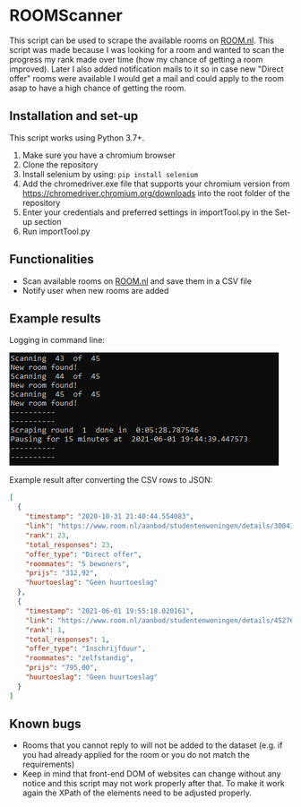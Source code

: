 # ROOMScanner

This script can be used to scrape the available rooms on [ROOM.nl](ROOM). This script was made because I was looking for a room and wanted to scan the progress my rank made over time (how my chance of getting a room improved). Later I also added notification mails to it so in case new "Direct offer" rooms were available I would get a mail and could apply to the room asap to have a high chance of getting the room.

## Installation and set-up

This script works using Python 3.7+.

1. Make sure you have a chromium browser
2. Clone the repository
3. Install selenium by using: `pip install selenium`
4. Add the chromedriver.exe file that supports your chromium version from https://chromedriver.chromium.org/downloads into the root folder of the repository
5. Enter your credentials and preferred settings in importTool.py in the Set-up section
6. Run importTool.py

## Functionalities

- Scan available rooms on [ROOM.nl]() and save them in a CSV file
- Notify user when new rooms are added

## Example results

Logging in command line:

![cmd_interface](example\cmd_interface.png)

Example result after converting the CSV rows to JSON:

```json
[
  {
    "timestamp": "2020-10-31 21:40:44.554083",
    "link": "https://www.room.nl/aanbod/studentenwoningen/details/30043-vandervennestraat-36--b-denhaag",
    "rank": 23,
    "total_responses": 23,
    "offer_type": "Direct offer",
    "roommates": "5 bewoners",
    "prijs": "312,92",
    "huurtoeslag": "Geen huurtoeslag"
  },
  {
    "timestamp": "2021-06-01 19:55:18.020161",
    "link": "https://www.room.nl/aanbod/studentenwoningen/details/45276-galgewater-1-leiden",
    "rank": 1,
    "total_responses": 1,
    "offer_type": "Inschrijfduur",
    "roommates": "zelfstandig",
    "prijs": "795,00",
    "huurtoeslag": "Geen huurtoeslag"
  }
]
```

## Known bugs

- Rooms that you cannot reply to will not be added to the dataset (e.g. if you had already applied for the room or you do not match the requirements)
- Keep in mind that front-end DOM of websites can change without any notice and this script may not work properly after that. To make it work again the XPath of the elements need to be adjusted properly.

